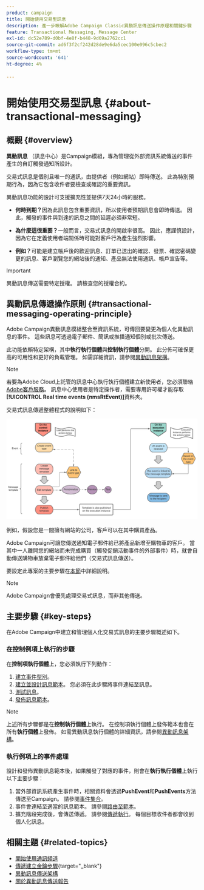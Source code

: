 ```yaml
---
product: campaign
title: 開始使用交易型訊息
description: 進一步瞭解Adobe Campaign Classic異動訊息傳送操作原理和關鍵步驟
feature: Transactional Messaging, Message Center
exl-id: dc52e789-d0bf-4e8f-b448-9d69a2762cc1
source-git-commit: ad6f3f2cf242d28de9e6da5cec100e096c5cbec2
workflow-type: tm+mt
source-wordcount: '641'
ht-degree: 4%

---
```



# 開始使用交易型訊息 {#about-transactional-messaging}



## 概觀 {#overview}

**異動訊息** （訊息中心）是Campaign模組，專為管理從外部資訊系統傳送的事件產生的自訂觸發通知所設計。

交易式訊息是個別且唯一的通訊，由提供者（例如網站）即時傳送。 此為特別預期行為，因為它包含收件者要檢查或確認的重要資訊。

異動訊息功能的設計可支援擴充性並提供7天24小時的服務。

* **何時到期？**&#x200B;因為此訊息包含重要資訊，所以使用者預期訊息會即時傳送。 因此，觸發的事件與到達的訊息之間的延遲必須非常短。

* **為什麼這很重要？**&#x200B;一般而言，交易式訊息的開啟率很高。 因此，應謹慎設計，因為它在定義使用者端關係時可能對客戶行為產生強烈影響。

* **例如？**&#x200B;可能是建立帳戶後的歡迎訊息、訂單已送出的確認、發票、確認密碼變更的訊息、客戶瀏覽您的網站後的通知、產品無法使用通訊、帳戶宣告等。

>[!IMPORTANT]
>
>異動訊息傳送需要特定授權。 請檢查您的授權合約。

<!--Before starting with transactional messaging, make sure you read the corresponding [best practices and limitations]().-->

## 異動訊息傳遞操作原則 {#transactional-messaging-operating-principle}

Adobe Campaign異動訊息模組整合至資訊系統，可傳回要變更為個人化異動訊息的事件。 這些訊息可透過電子郵件、簡訊或推播通知個別或批次傳送。

此功能依賴特定架構，其中&#x200B;**執行執行個體**&#x200B;與&#x200B;**控制執行個體**&#x200B;分開。 此分佈可確保更高的可用性和更好的負載管理。 如需詳細資訊，請參閱[異動訊息架構](../../message-center/using/transactional-messaging-architecture.md)。

>[!NOTE]
>
>若要為Adobe Cloud上託管的訊息中心執行執行個體建立新使用者，您必須聯絡[Adobe客戶服務](https://helpx.adobe.com/tw/enterprise/admin-guide.html/enterprise/using/support-for-experience-cloud.ug.html)。 訊息中心使用者是特定操作者，需要專用許可權才能存取&#x200B;**[!UICONTROL Real time events (nmsRtEvent)]**&#x200B;資料夾。

交易式訊息傳遞整體程式的說明如下：

![](assets/transactional-msg-overview.png)

例如，假設您是一間擁有網站的公司，客戶可以在其中購買產品。

Adobe Campaign可讓您傳送通知電子郵件給已將產品新增至購物車的客戶。 當其中一人離開您的網站而未完成購買（觸發促銷活動事件的外部事件）時，就會自動傳送購物車放棄電子郵件給他們（交易式訊息傳送）。

要設定此專案的主要步驟在[本節](#key-steps)中詳細說明。

>[!NOTE]
>
>Adobe Campaign會優先處理交易式訊息，而非其他傳送。

## 主要步驟 {#key-steps}

在Adobe Campaign中建立和管理個人化交易式訊息的主要步驟概述如下。

### 在控制例項上執行的步驟

在&#x200B;**控制項執行個體**&#x200B;上，您必須執行下列動作：

1. [建立事件型別](../../message-center/using/creating-event-types.md)。
1. [建立並設計訊息範本](../../message-center/using/creating-the-message-template.md)。 您必須在此步驟將事件連結至訊息。
1. [測試訊息](../../message-center/using/testing-message-templates.md)。
1. [發佈訊息範本](../../message-center/using/publishing-message-templates.md)。

>[!NOTE]
>
>上述所有步驟都是在&#x200B;**控制執行個體**&#x200B;上執行。 在控制項執行個體上發佈範本也會在所有&#x200B;**執行個體**&#x200B;上發佈。 如需異動訊息執行個體的詳細資訊，請參閱[異動訊息架構](../../message-center/using/transactional-messaging-architecture.md)。

### 執行例項上的事件處理

設計和發佈異動訊息範本後，如果觸發了對應的事件，則會在&#x200B;**執行執行個體**&#x200B;上執行以下主要步驟：

1. 當外部資訊系統產生事件時，相關資料會透過&#x200B;**PushEvent**&#x200B;和&#x200B;**PushEvents**&#x200B;方法傳送至Campaign。 請參閱[事件集合](../../message-center/using/about-event-processing.md#event-collection)。
1. 事件會連結至適當的訊息範本。 請參閱[路由至範本](../../message-center/using/about-event-processing.md#routing-towards-a-template)。
1. 擴充階段完成後，會傳送傳遞。 請參閱[傳遞執行](../../message-center/using/delivery-execution.md)。 每個目標收件者都會收到個人化訊息。

## 相關主題 {#related-topics}

* [開始使用通訊頻道](../../delivery/using/communication-channels.md)
* [傳遞建立金鑰步驟](https://experienceleague.adobe.com/docs/campaign/campaign-v8/send/create-message.html){target="_blank"}
* [異動訊息傳送架構](../../message-center/using/transactional-messaging-architecture.md)
* [關於異動訊息傳送報告](../../message-center/using/about-transactional-messaging-reports.md)
